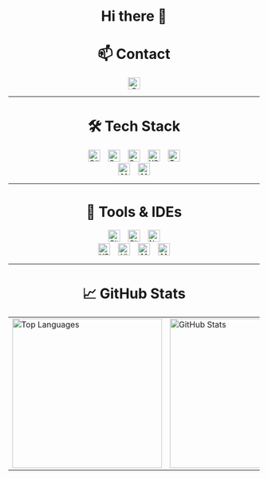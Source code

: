 <h1 align="center">Hi there 👋</h1>

<h1 align="center">📫 Contact</h1>
<p align="center">
  <a href="mailto:azbxabcd4@gmail.com">
    <img
      src="https://img.shields.io/badge/-Gmail-D14836?style=flat-square&logo=gmail&logoColor=white&logoWidth=25"
      alt="Gmail"
      style="height:24px; padding:0 8px;"
    />
  </a>
</p>

---

<h1 align="center">🛠 Tech Stack</h1>

<p align="center">
  <img
    src="https://img.shields.io/badge/-C%23-239120?style=flat-square&logo=c-sharp&logoWidth=24"
    alt="C#"
    style="height:24px; margin:0 6px;"
  />
  <img
    src="https://img.shields.io/badge/-C%2B%2B-00599C?style=flat-square&logo=c-plusplus&logoWidth=24"
    alt="C++"
    style="height:24px; margin:0 6px;"
  />
  <img
    src="https://img.shields.io/badge/-OpenCV-5C3EE8?style=flat-square&logo=opencv&logoWidth=24"
    alt="OpenCV"
    style="height:24px; margin:0 6px;"
  />
  <img
    src="https://img.shields.io/badge/-YOLO-FF0000?style=flat-square&logo=yolo&logoWidth=24"
    alt="YOLO"
    style="height:24px; margin:0 6px;"
  />
  <img
    src="https://img.shields.io/badge/-TensorFlow-FF6F00?style=flat-square&logo=tensorflow&logoWidth=24"
    alt="TensorFlow"
    style="height:24px; margin:0 6px;"
  />
  <br/>
  <img
    src="https://img.shields.io/badge/-MySQL-4479A1?style=flat-square&logo=mysql&logoWidth=24"
    alt="MySQL"
    style="height:24px; margin:0 6px;"
  />
  <img
    src="https://img.shields.io/badge/-MS%20SQL-CC2927?style=flat-square&logo=microsoft-sql-server&logoWidth=24"
    alt="MS SQL"
    style="height:24px; margin:0 6px;"
  />
</p>

---

<h1 align="center">🔧 Tools & IDEs</h1>

<p align="center">
  <img
    src="https://img.shields.io/badge/-Git-181717?style=flat-square&logo=git&logoWidth=24"
    alt="Git"
    style="height:24px; margin:0 6px;"
  />
  <img
    src="https://img.shields.io/badge/-GitHub-181717?style=flat-square&logo=github&logoWidth=24"
    alt="GitHub"
    style="height:24px; margin:0 6px;"
  />
  <img
    src="https://img.shields.io/badge/-Notion-000000?style=flat-square&logo=notion&logoWidth=24"
    alt="Notion"
    style="height:24px; margin:0 6px;"
  />
  <br/>
  <img
    src="https://img.shields.io/badge/-VS%20Code-007ACC?style=flat-square&logo=visual-studio-code&logoWidth=24"
    alt="VS Code"
    style="height:24px; margin:0 6px;"
  />
  <img
    src="https://img.shields.io/badge/-Visual%20Studio-5C2D91?style=flat-square&logo=visual-studio&logoWidth=24"
    alt="Visual Studio"
    style="height:24px; margin:0 6px;"
  />
  <img
    src="https://img.shields.io/badge/-MySQL%20Workbench-00758F?style=flat-square&logo=mysql&logoWidth=24"
    alt="MySQL Workbench"
    style="height:24px; margin:0 6px;"
  />
  <img
    src="https://img.shields.io/badge/-MATLAB-F16724?style=flat-square&logo=matlab&logoColor=white&logoWidth=24"
    alt="MATLAB"
    style="height:24px; margin:0 6px;"
  />
</p>

---

<h1 align="center">📈 GitHub Stats</h1>
<table align="center" cellpadding="0" cellspacing="0">
  <tr>
    <td>
      <img
        src="https://github-readme-stats.vercel.app/api/top-langs/?username=CHK404&layout=compact&theme=vue-dark&langs_count=5"
        alt="Top Languages"
        width="300px"
      />
    </td>
    <td>
      <img
        src="https://github-readme-stats.vercel.app/api?username=CHK404&show_icons=true&theme=vue-dark&count_private=true"
        alt="GitHub Stats"
        width="300px"
      />
    </td>
  </tr>
</table>


